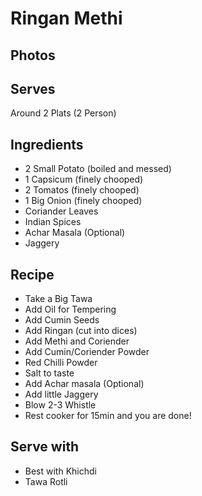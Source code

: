 # Ringan Methi

## Photos

## Serves 
Around 2 Plats (2 Person)

## Ingredients
* 2 Small Potato (boiled and messed)
* 1 Capsicum (finely chooped)
* 2 Tomatos (finely chooped)
* 1 Big Onion (finely chooped)
* Coriander Leaves
* Indian Spices 
* Achar Masala (Optional)
* Jaggery

## Recipe
* Take a Big Tawa
* Add Oil for Tempering
* Add Cumin Seeds
* Add Ringan (cut into dices)
* Add Methi and Coriender
* Add Cumin/Coriender Powder
* Red Chilli Powder
* Salt to taste
* Add Achar masala (Optional)
* Add little Jaggery
* Blow 2-3 Whistle
* Rest cooker for 15min and you are done!

## Serve with
* Best with Khichdi
* Tawa Rotli